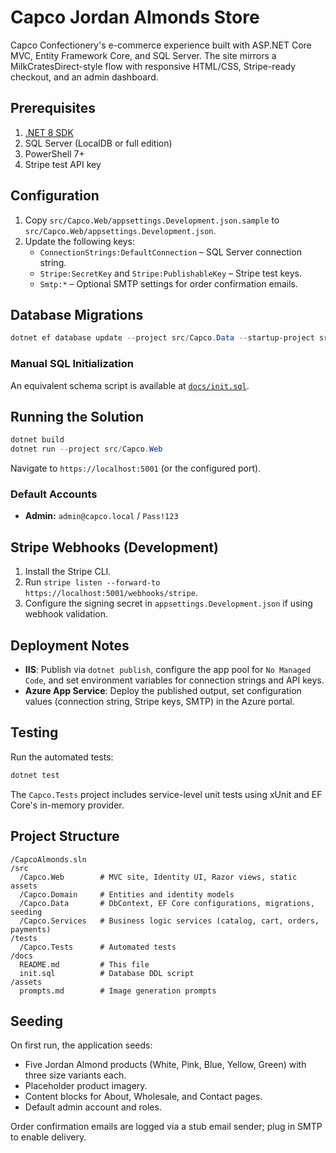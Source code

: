 # Capco Jordan Almonds Store

Capco Confectionery's e-commerce experience built with ASP.NET Core MVC, Entity Framework Core, and SQL Server. The site mirrors a MilkCratesDirect-style flow with responsive HTML/CSS, Stripe-ready checkout, and an admin dashboard.

## Prerequisites

1. [.NET 8 SDK](https://dotnet.microsoft.com/)
2. SQL Server (LocalDB or full edition)
3. PowerShell 7+
4. Stripe test API key

## Configuration

1. Copy `src/Capco.Web/appsettings.Development.json.sample` to `src/Capco.Web/appsettings.Development.json`.
2. Update the following keys:
   - `ConnectionStrings:DefaultConnection` – SQL Server connection string.
   - `Stripe:SecretKey` and `Stripe:PublishableKey` – Stripe test keys.
   - `Smtp:*` – Optional SMTP settings for order confirmation emails.

## Database Migrations

```powershell
dotnet ef database update --project src/Capco.Data --startup-project src/Capco.Web
```

### Manual SQL Initialization

An equivalent schema script is available at [`docs/init.sql`](init.sql).

## Running the Solution

```powershell
dotnet build
dotnet run --project src/Capco.Web
```

Navigate to `https://localhost:5001` (or the configured port).

### Default Accounts

- **Admin:** `admin@capco.local` / `Pass!123`

## Stripe Webhooks (Development)

1. Install the Stripe CLI.
2. Run `stripe listen --forward-to https://localhost:5001/webhooks/stripe`.
3. Configure the signing secret in `appsettings.Development.json` if using webhook validation.

## Deployment Notes

- **IIS**: Publish via `dotnet publish`, configure the app pool for `No Managed Code`, and set environment variables for connection strings and API keys.
- **Azure App Service**: Deploy the published output, set configuration values (connection string, Stripe keys, SMTP) in the Azure portal.

## Testing

Run the automated tests:

```powershell
dotnet test
```

The `Capco.Tests` project includes service-level unit tests using xUnit and EF Core's in-memory provider.

## Project Structure

```
/CapcoAlmonds.sln
/src
  /Capco.Web        # MVC site, Identity UI, Razor views, static assets
  /Capco.Domain     # Entities and identity models
  /Capco.Data       # DbContext, EF Core configurations, migrations, seeding
  /Capco.Services   # Business logic services (catalog, cart, orders, payments)
/tests
  /Capco.Tests      # Automated tests
/docs
  README.md         # This file
  init.sql          # Database DDL script
/assets
  prompts.md        # Image generation prompts
```

## Seeding

On first run, the application seeds:

- Five Jordan Almond products (White, Pink, Blue, Yellow, Green) with three size variants each.
- Placeholder product imagery.
- Content blocks for About, Wholesale, and Contact pages.
- Default admin account and roles.

Order confirmation emails are logged via a stub email sender; plug in SMTP to enable delivery.
